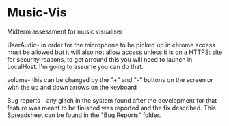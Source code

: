 # Music-Vis
Midterm assessment for music visualiser

UserAudio- in order for the microphone to be picked up in chrome access must be allowed but it will also not allow access unless it is on 
a HTTPS: site for security reasons, to get arround this you will need to launch in LocalHost. I'm going to assume you can do that.

volume- this can be changed by the "+" and "-" buttons on the screen or with the up and down arrows on the keyboard

Bug reports - any glitch in the system found after the development for that feature was meant to be finished was reported and the fix
described. This Spreadsheet can be found in the "Bug Reports" folder.
